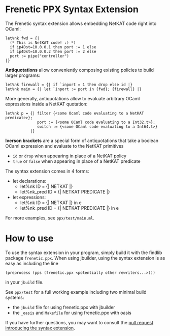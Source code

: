 # Frenetic PPX Syntax Extension
The Frenetic syntax extension allows embedding NetKAT code right into OCaml:
```
let%nk fwd = {|
  (* This is NetKAT code! :) *) 
  if ip4Dst=10.0.0.1 then port := 1 else
  if ip4Dst=10.0.0.2 then port := 2 else
  port := pipe("controller")
|}
```

**Antiquotations** allow conveniently composing existing policies to build larger programs:
```
let%nk firewall = {| if `inport = 1 then drop else id |}
let%nk main = {| let `inport := port in {fwd}; {firewall} |}
```
More generally, antiquotations allow to evaluate arbitrary OCaml expressions inside a NetKAT quotation:
```
let%nk p = {| filter {<some Ocaml code evaluating to a NetKAT predicate>};
              port := {<some OCaml code evaluating to a Int32.t>};
              switch := {<some OCaml code evaluating to a Int64.t>}
           |}
```

**Iverson brackets** are a special form of antiquotations that take a boolean OCaml expression and evaluate to the NetKAT primitives
* `id` or `drop` when appearing in place of a NetKAT policy
* `true` or `false` when appearing in place of a NetKAT predicate

The syntax extension comes in 4 forms:
* let declarations:
    - let%nk ID = {| NETKAT |}
    - let%nk_pred ID = {| NETKAT PREDICATE |}
* let expressions:
    - let%nk ID = {| NETKAT |} in e
    - let%nk_pred ID = {| NETKAT PREDICATE |} in e

For more examples, see `ppx/test/main.ml`.

# How to use
To use the syntax extension in your program, simply build it with the findlib package `frenetic.ppx`. When using jbuilder, using the syntax extension is as easy as including the line
```
(preprocess (pps (frenetic.ppx <potentially other rewriters...>)))
```
in your `jbuild` file.

See `ppx/test` for a full working example including two minimal build systems:
* the `jbuild` file for using frenetic.ppx with jbuilder
* the `_oasis` and `Makefile` for using frenetic.ppx with oasis


If you have further questions, you may want to consult the [pull request introducing the syntax extension](https://github.com/frenetic-lang/frenetic/pull/527).